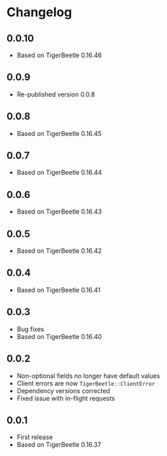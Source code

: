 # Changelog

## 0.0.10

- Based on TigerBeetle 0.16.46

## 0.0.9

- Re-published version 0.0.8

## 0.0.8

- Based on TigerBeetle 0.16.45

## 0.0.7

- Based on TigerBeetle 0.16.44

## 0.0.6

- Based on TigerBeetle 0.16.43

## 0.0.5

- Based on TigerBeetle 0.16.42

## 0.0.4

- Based on TigerBeetle 0.16.41

## 0.0.3

- Bug fixes
- Based on TigerBeetle 0.16.40

## 0.0.2

- Non-optional fields no longer have default values
- Client errors are now `TigerBeetle::ClientError`
- Dependency versions corrected
- Fixed issue with in-flight requests

## 0.0.1

- First release
- Based on TigerBeetle 0.16.37
